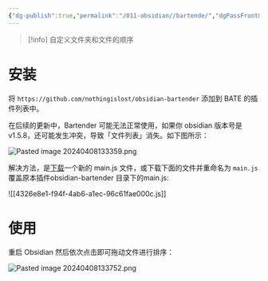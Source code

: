 ```yaml
---
{"dg-publish":true,"permalink":"/011-obsidian//bartende/","dgPassFrontmatter":true,"created":"2024-04-08T13:29:55.782+08:00","updated":"2024-06-01T10:49:08.766+08:00"}
---
```


>[!info] 自定义文件夹和文件的顺序
# 安装

将 `https://github.com/nothingislost/obsidian-bartender` 添加到 BATE 的插件列表中。

在后续的更新中，Bartender 可能无法正常使用，如果你 obsidian 版本号是v1.5.8，还可能发生冲突，导致「文件列表」消失。如下图所示：

![Pasted image 20240408133359.png](/img/user/$/$Sys999%20Attachment/Pasted%20image%2020240408133359.png)

解决方法，是[下载](https://github.com/nothingislost/obsidian-bartender/files/14384002/obsidian-bartender.zip)一个新的 main.js 文件，或下载下面的文件并重命名为 `main.js` 覆盖原本插件obsidian-bartender 目录下的main.js:

![[4326e8e1-f94f-4ab6-a1ec-96c61fae000c.js]]
# 使用

重启 Obsidian 然后依次点击即可拖动文件进行排序：

![Pasted image 20240408133752.png](/img/user/$/$Sys999%20Attachment/Pasted%20image%2020240408133752.png)